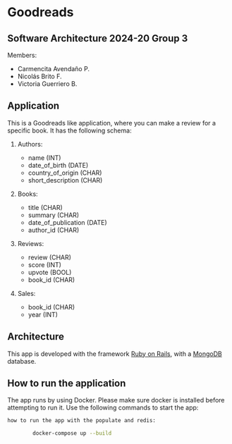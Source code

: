 # Goodreads

## Software Architecture 2024-20 Group 3

Members:

- Carmencita Avendaño P.
- Nicolás Brito F.
- Victoria Guerriero B.

## Application

This is a Goodreads like application, where you can make a review for a specific book. It has the following schema:

1. Authors:

   - name (INT)
   - date_of_birth (DATE)
   - country_of_origin (CHAR)
   - short_description (CHAR)

2. Books:

   - title (CHAR)
   - summary (CHAR)
   - date_of_publication (DATE)
   - author_id (CHAR)

3. Reviews:

   - review (CHAR)
   - score (INT)
   - upvote (BOOL)
   - book_id (CHAR)

4. Sales:
   - book_id (CHAR)
   - year (INT)

## Architecture

This app is developed with the framework [Ruby on Rails](https://rubyonrails.org/), with a [MongoDB](https://www.mongodb.com/) database.

## How to run the application

The app runs by using Docker. Please make sure docker is installed before attempting to run it. Use the following commands to start the app:

```zsh
how to run the app with the populate and redis:

        docker-compose up --build
```
